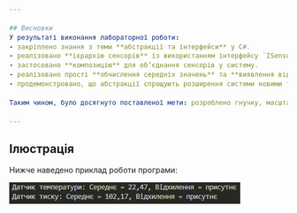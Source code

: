 ```yaml
---

## Висновки
У результаті виконання лабораторної роботи:  
- закріплено знання з теми **абстракції та інтерфейси** у C#. 
- реалізовано **ієрархію сенсорів** із використанням інтерфейсу `ISensor`.
- застосовано **композицію** для об’єднання сенсорів у систему.
- реалізовано прості **обчислення середніх значень** та **виявлення відхилень**.
- продемонстровано, що абстракції спрощують розширення системи новими типами сенсорів.  

Таким чином, було досягнуто поставленої мети: розроблено гнучку, масштабовану та повторно використовувану систему з використанням об’єктно-орієнтованих принципів.

---
```


## Ілюстрація
Нижче наведено приклад роботи програми:  

![Результат роботи програми](images/example.jpg)